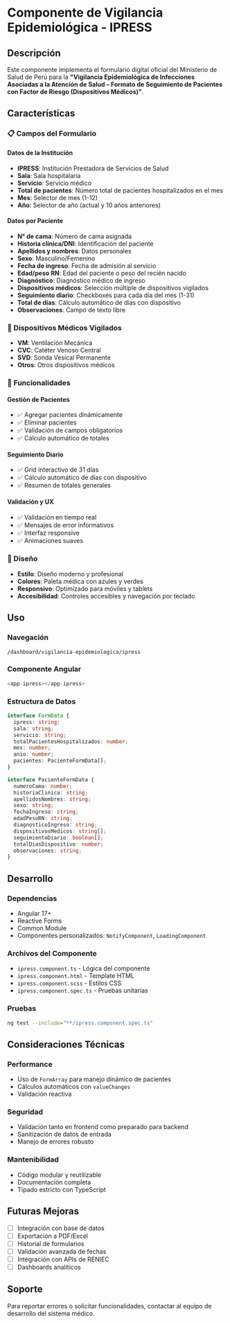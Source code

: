 # Componente de Vigilancia Epidemiológica - IPRESS

## Descripción

Este componente implementa el formulario digital oficial del Ministerio de Salud de Perú para la **"Vigilancia Epidemiológica de Infecciones Asociadas a la Atención de Salud – Formato de Seguimiento de Pacientes con Factor de Riesgo (Dispositivos Médicos)"**.

## Características

### 📋 Campos del Formulario

#### Datos de la Institución
- **IPRESS**: Institución Prestadora de Servicios de Salud
- **Sala**: Sala hospitalaria
- **Servicio**: Servicio médico
- **Total de pacientes**: Número total de pacientes hospitalizados en el mes
- **Mes**: Selector de mes (1-12)
- **Año**: Selector de año (actual y 10 años anteriores)

#### Datos por Paciente
- **N° de cama**: Número de cama asignada
- **Historia clínica/DNI**: Identificación del paciente
- **Apellidos y nombres**: Datos personales
- **Sexo**: Masculino/Femenino
- **Fecha de ingreso**: Fecha de admisión al servicio
- **Edad/peso RN**: Edad del paciente o peso del recién nacido
- **Diagnóstico**: Diagnóstico médico de ingreso
- **Dispositivos médicos**: Selección múltiple de dispositivos vigilados
- **Seguimiento diario**: Checkboxes para cada día del mes (1-31)
- **Total de días**: Cálculo automático de días con dispositivo
- **Observaciones**: Campo de texto libre

### 🔧 Dispositivos Médicos Vigilados

- **VM**: Ventilación Mecánica
- **CVC**: Catéter Venoso Central
- **SVD**: Sonda Vesical Permanente
- **Otros**: Otros dispositivos médicos

### 🎯 Funcionalidades

#### Gestión de Pacientes
- ✅ Agregar pacientes dinámicamente
- ✅ Eliminar pacientes
- ✅ Validación de campos obligatorios
- ✅ Cálculo automático de totales

#### Seguimiento Diario
- ✅ Grid interactivo de 31 días
- ✅ Cálculo automático de días con dispositivo
- ✅ Resumen de totales generales

#### Validación y UX
- ✅ Validación en tiempo real
- ✅ Mensajes de error informativos
- ✅ Interfaz responsive
- ✅ Animaciones suaves

### 🎨 Diseño

- **Estilo**: Diseño moderno y profesional
- **Colores**: Paleta médica con azules y verdes
- **Responsivo**: Optimizado para móviles y tablets
- **Accesibilidad**: Controles accesibles y navegación por teclado

## Uso

### Navegación
```
/dashboard/vigilancia-epidemiologica/ipress
```

### Componente Angular
```typescript
<app-ipress></app-ipress>
```

### Estructura de Datos
```typescript
interface FormData {
  ipress: string;
  sala: string;
  servicio: string;
  totalPacientesHospitalizados: number;
  mes: number;
  anio: number;
  pacientes: PacienteFormData[];
}

interface PacienteFormData {
  numeroCama: number;
  historiaClinica: string;
  apellidosNombres: string;
  sexo: string;
  fechaIngreso: string;
  edadPesoRN: string;
  diagnosticoIngreso: string;
  dispositivosMedicos: string[];
  seguimientoDiario: boolean[];
  totalDiasDispositivo: number;
  observaciones: string;
}
```

## Desarrollo

### Dependencias
- Angular 17+
- Reactive Forms
- Common Module
- Componentes personalizados: `NotifyComponent`, `LoadingComponent`

### Archivos del Componente
- `ipress.component.ts` - Lógica del componente
- `ipress.component.html` - Template HTML
- `ipress.component.scss` - Estilos CSS
- `ipress.component.spec.ts` - Pruebas unitarias

### Pruebas
```bash
ng test --include="**/ipress.component.spec.ts"
```

## Consideraciones Técnicas

### Performance
- Uso de `FormArray` para manejo dinámico de pacientes
- Cálculos automáticos con `valueChanges`
- Validación reactiva

### Seguridad
- Validación tanto en frontend como preparado para backend
- Sanitización de datos de entrada
- Manejo de errores robusto

### Mantenibilidad
- Código modular y reutilizable
- Documentación completa
- Tipado estricto con TypeScript

## Futuras Mejoras

- [ ] Integración con base de datos
- [ ] Exportación a PDF/Excel
- [ ] Historial de formularios
- [ ] Validación avanzada de fechas
- [ ] Integración con APIs de RENIEC
- [ ] Dashboards analíticos

## Soporte

Para reportar errores o solicitar funcionalidades, contactar al equipo de desarrollo del sistema médico. 